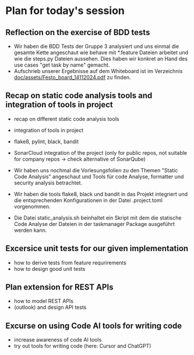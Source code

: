 # Plan for today's session

## Reflection on the exercise of BDD tests

* Wir haben die BDD Tests der Gruppe 3 analysiert und uns einmal die gesamte Kette angeschaut wie behave mit *.feature Dateien arbeitet und wie die steps.py Dateien aussehen. Dies haben wir konkret an Hand des use cases "get task by name" gemacht.
* Aufschrieb unserer Ergebnisse auf dem Whiteboard ist im Verzeichnis [doc/assets/Festo_board_14112024.pdf](doc/assets/Festo_board_14112024.pdf) zu finden.

## Recap on static code analysis tools and integration of tools in project

* recap on different static code analysis tools
* integration of tools in project
* flake8, pylint, black, bandit
* SonarCloud integration of the project (only for public repos, not suitable for company repos -> check alternative of SonarQube)

* Wir haben uns nochmal die Vorlesungsfolien zu den Themen "Static Code Analysis" angeschaut und Tools für code Analyse, formatter und security analysis betrachtet.
* Wir haben die tools flake8, black und bandit in das Projekt integriert und die entsprechenden Konfigurationen in der Datei .project.toml vorgenommen.
* Die Datei static_analysis.sh beinhaltet ein Skript mit dem die statische Code Analyse der Dateien in der taskmanager Package ausgeführt werden kann.


## Excersice unit tests for our given implementation

* how to derive tests from feature requrirements
* how to design good unit tests

## Plan extension for REST APIs

* how to model REST APIs
* (outlook) and design API tests

## Excurse on using Code AI tools for writing code

* increase awareness of code AI tools
* try out tools for writing code (here: Cursor and ChatGPT)
